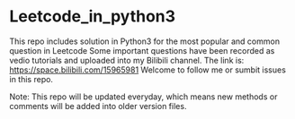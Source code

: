 # Leetcode_in_python3
This repo includes solution in Python3 for the most popular and common question in Leetcode
Some important questions have been recorded as vedio tutorials and uploaded into my Bilibili channel.
The link is: https://space.bilibili.com/15965981
Welcome to follow me or sumbit issues in this repo.

Note:
This repo will be updated everyday, which means new methods or comments will be added into older version files.
